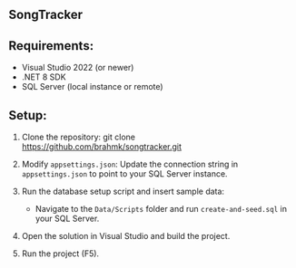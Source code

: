 ## SongTracker 

## Requirements:
- Visual Studio 2022 (or newer)
- .NET 8 SDK
- SQL Server (local instance or remote)

## Setup:

1. Clone the repository: git clone https://github.com/brahmk/songtracker.git   

2. Modify `appsettings.json`:
   Update the connection string in `appsettings.json` to point to your SQL Server instance.

3. Run the database setup script and insert sample data:
   - Navigate to the `Data/Scripts` folder and run `create-and-seed.sql` in your SQL Server.


4. Open the solution in Visual Studio and build the project.

5. Run the project (F5).
